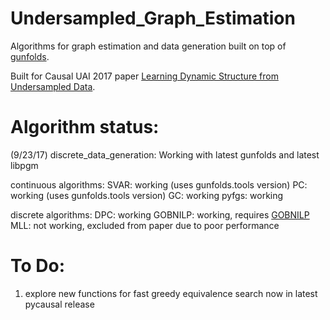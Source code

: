 # Undersampled_Graph_Estimation

Algorithms for graph estimation and data generation built on top of [gunfolds](https://gitlab.com/undersampling/gunfolds).

Built for Causal UAI 2017 paper [Learning Dynamic Structure from Undersampled Data](https://www.cs.purdue.edu/homes/eb/causal-uai17/papers/7.pdf).

# Algorithm status:
(9/23/17)
discrete_data_generation:
Working with latest gunfolds and latest libpgm

continuous algorithms:
SVAR: working (uses gunfolds.tools version)
PC: working (uses gunfolds.tools version)
GC: working
pyfgs: working

discrete algorithms:
DPC: working
GOBNILP: working, requires [GOBNILP](https://www.cs.york.ac.uk/aig/sw/gobnilp/)
MLL: not working, excluded from paper due to poor performance

# To Do:
  1. explore new functions for fast greedy equivalence search now in latest pycausal release

